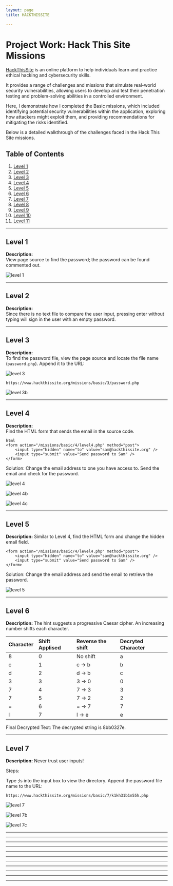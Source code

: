 ```yaml
---
layout: page
title: HACKTHISSITE 

---
```


# Project Work: Hack This Site Missions


[HackThisSite](https://www.hackthissite.org/) is an online platform to help individuals learn and practice ethical hacking and cybersecurity skills. 

It provides a range of challenges and missions that simulate real-world security vulnerabilities, allowing users to develop and test their penetration testing and problem-solving abilities in a controlled environment.

Here, I demonstrate how I completed the Basic missions, which included identifying potential security vulnerabilities within the application, exploring how attackers might exploit them, and providing recommendations for mitigating the risks identified.

Below is a detailed walkthrough of the challenges faced in the Hack This Site missions. 

## Table of Contents
1. [Level 1](#level-1)
2. [Level 2](#level-2)
3. [Level 3](#level-3)
4. [Level 4](#level-4)
5. [Level 5](#level-5)
6. [Level 6](#level-6)
7. [Level 7](#level-7)
8. [Level 8](#level-8)
9. [Level 9](#level-9)
10. [Level 10](#level-10)
11. [Level 11](#level-11)

---

## Level 1
**Description:**  
View page source to find the password; the password can be found commented out.

![level 1 ](https://raw.githubusercontent.com/elizabethude/portfolio/refs/heads/main/projectimages/hts/Level%201.PNG)

---

## Level 2
**Description:**  
Since there is no text file to compare the user input, pressing enter without typing will sign in the user with an empty password.

---

## Level 3
**Description:**  
To find the password file, view the page source and locate the file name (`password.php`). Append it to the URL:

![level 3](https://raw.githubusercontent.com/elizabethude/portfolio/refs/heads/main/projectimages/hts/Level%203.PNG)

```
https://www.hackthissite.org/missions/basic/3/password.php
```

![level 3b](https://github.com/elizabethude/portfolio/blob/main/projectimages/hts/Level%203b.png?raw=true)


---

## Level 4
**Description:**  
Find the HTML form that sends the email in the source code.
```
html
<form action="/missions/basic/4/level4.php" method="post">
    <input type="hidden" name="to" value="sam@hackthissite.org" />
    <input type="submit" value="Send password to Sam" />
</form>
```
Solution:
Change the email address to one you have access to. Send the email and check for the password.

![level 4](https://github.com/elizabethude/portfolio/blob/main/projectimages/hts/Level%204.PNG?raw=true)

![level 4b](https://github.com/elizabethude/portfolio/blob/main/projectimages/hts/Level%204b.PNG?raw=true)

![level 4c](https://github.com/elizabethude/portfolio/blob/main/projectimages/hts/Level%204c.png?raw=true)

---
##  Level 5
**Description:**
Similar to Level 4, find the HTML form and change the hidden email field.
```
<form action="/missions/basic/4/level4.php" method="post">
    <input type="hidden" name="to" value="sam@hackthissite.org" />
    <input type="submit" value="Send password to Sam" />
</form>
```
Solution:
Change the email address and send the email to retrieve the password.

![level 5](https://github.com/elizabethude/portfolio/blob/main/projectimages/hts/Level%205%20(pw).png?raw=true)

---
##  Level 6
**Description:**
The hint suggests a progressive Caesar cipher. An increasing number shifts each character.

|Character     | Shift Applised    | Reverse the shift | Decryted Character|
|:-------------|:------------------|:------------------|:------------------|
| 8            | 0                 |No shift           |a                  |
| c            | 1                 |c → b              |b                  |
| d            | 2                 |d → b              |c                  |    
| 3            | 3                 |3 → 0              |0                  |
| 7            | 4                 |7 → 3              |3                  |
| 7            | 5                 |7 → 2              |2                  |
| =            | 6                 |= → 7              |7                  |    
| l            | 7                 |l → e              |e                  |

Final Decrypted Text:
The decrypted string is 8bb0327e.

---
##  Level 7
**Description:**
Never trust user inputs!

Steps:

Type ;ls into the input box to view the directory.
Append the password file name to the URL:
```
https://www.hackthissite.org/missions/basic/7/k1kh31b1n55h.php
```
![level 7](https://github.com/elizabethude/portfolio/blob/main/projectimages/hts/Level%207.png?raw=true)

![level 7b](https://github.com/elizabethude/portfolio/blob/main/projectimages/hts/Level%207b.png?raw=true)

![level 7c](https://github.com/elizabethude/portfolio/blob/main/projectimages/hts/Level%207c.png?raw=true)



---
---
---
---
---
---
---
---
---
---
---

